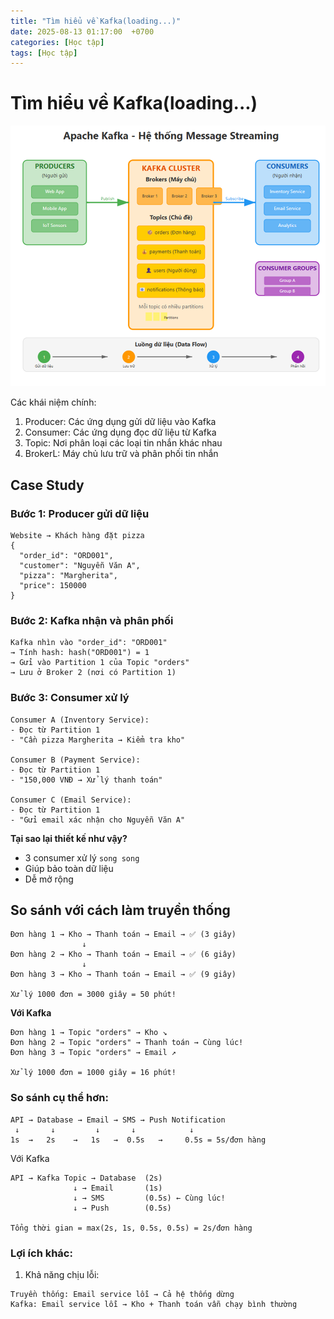 ```yaml
---
title: "Tìm hiểu về Kafka(loading...)"
date: 2025-08-13 01:17:00  +0700
categories: [Học tập]
tags: [Học tập]
---
```


# Tìm hiểu về Kafka(loading...)

<p align="center">
  <img src="/assets/images/kafka/image.png" alt="Image title_1" />
</p>

Các khái niệm chính:

1. Producer: Các ứng dụng gửi dữ liệu vào Kafka
2. Consumer: Các ứng dụng đọc dữ liệu từ Kafka
3. Topic: Nơi phân loại các loại tin nhắn khác nhau
4. BrokerL: Máy chủ lưu trữ và phân phối tin nhắn

## Case Study

### Bước 1: Producer gửi dữ liệu

```
Website → Khách hàng đặt pizza
{
  "order_id": "ORD001",
  "customer": "Nguyễn Văn A",
  "pizza": "Margherita",
  "price": 150000
}
```

### Bước 2: Kafka nhận và phân phối

```
Kafka nhìn vào "order_id": "ORD001"
→ Tính hash: hash("ORD001") = 1
→ Gửi vào Partition 1 của Topic "orders"
→ Lưu ở Broker 2 (nơi có Partition 1)
```

### Bước 3: Consumer xử lý

```
Consumer A (Inventory Service):
- Đọc từ Partition 1
- "Cần pizza Margherita → Kiểm tra kho"

Consumer B (Payment Service):
- Đọc từ Partition 1
- "150,000 VNĐ → Xử lý thanh toán"

Consumer C (Email Service):
- Đọc từ Partition 1
- "Gửi email xác nhận cho Nguyễn Văn A"
```

**Tại sao lại thiết kế như vậy?**

- 3 consumer xử lý `song song`
- Giúp bảo toàn dữ liệu
- Dễ mở rộng

## So sánh với cách làm truyền thống

```
Đơn hàng 1 → Kho → Thanh toán → Email → ✅ (3 giây)
                ↓
Đơn hàng 2 → Kho → Thanh toán → Email → ✅ (6 giây)
                ↓
Đơn hàng 3 → Kho → Thanh toán → Email → ✅ (9 giây)

Xử lý 1000 đơn = 3000 giây = 50 phút!
```

**Với Kafka**

```
Đơn hàng 1 → Topic "orders" → Kho ↘
Đơn hàng 2 → Topic "orders" → Thanh toán → Cùng lúc!
Đơn hàng 3 → Topic "orders" → Email ↗

Xử lý 1000 đơn = 1000 giây = 16 phút!
```

### So sánh cụ thể hơn:

```
API → Database → Email → SMS → Push Notification
 ↓       ↓         ↓       ↓            ↓
1s  →   2s    →   1s   →  0.5s   →     0.5s = 5s/đơn hàng
```

Với Kafka

```
API → Kafka Topic → Database  (2s)
              ↓ → Email       (1s)
              ↓ → SMS         (0.5s) ← Cùng lúc!
              ↓ → Push        (0.5s)

Tổng thời gian = max(2s, 1s, 0.5s, 0.5s) = 2s/đơn hàng
```

### Lợi ích khác:

1. Khả năng chịu lỗi:

```
Truyền thống: Email service lỗi → Cả hệ thống dừng
Kafka: Email service lỗi → Kho + Thanh toán vẫn chạy bình thường
```
